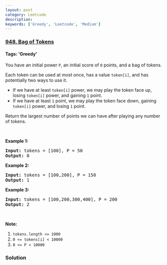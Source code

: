 ```yaml
---
layout: post
category: Leetcode
description: 
keywords: ['Greedy', 'Leetcode', 'Medium']
---
```

### [948. Bag of Tokens](https://leetcode.com/problems/bag-of-tokens)

#### Tags: 'Greedy'

<div class="content__u3I1 question-content__JfgR"><div><p>You have an initial power <code>P</code>, an initial score of <code>0</code> points, and a bag of tokens.</p>
<p>Each token can be used at most once, has a value <code>token[i]</code>, and has potentially two ways to use it.</p>
<ul>
<li>If we have at least <code>token[i]</code> power, we may play the token face up, losing <code>token[i]</code> power, and gaining <code>1</code> point.</li>
<li>If we have at least <code>1</code> point, we may play the token face down, gaining <code>token[i]</code> power, and losing <code>1</code> point.</li>
</ul>
<p>Return the largest number of points we can have after playing any number of tokens.</p>
<p> </p>
<ol>
</ol>
<div>
<p><strong>Example 1:</strong></p>
<pre><strong>Input: </strong>tokens = <span id="example-input-1-1">[100]</span>, P = <span id="example-input-1-2">50</span>
<strong>Output: </strong><span id="example-output-1">0</span>
</pre>
<div>
<p><strong>Example 2:</strong></p>
<pre><strong>Input: </strong>tokens = <span id="example-input-2-1">[100,200]</span>, P = <span id="example-input-2-2">150</span>
<strong>Output: </strong><span id="example-output-2">1</span>
</pre>
<div>
<p><strong>Example 3:</strong></p>
<pre><strong>Input: </strong>tokens = <span id="example-input-3-1">[100,200,300,400]</span>, P = <span id="example-input-3-2">200</span>
<strong>Output: </strong><span id="example-output-3">2</span>
</pre>
<p> </p>
<p><strong>Note:</strong></p>
<ol>
<li><code>tokens.length &lt;= 1000</code></li>
<li><code>0 &lt;= tokens[i] &lt; 10000</code></li>
<li><code>0 &lt;= P &lt; 10000</code></li>
</ol>
</div>
</div>
</div>
</div></div>

### Solution

